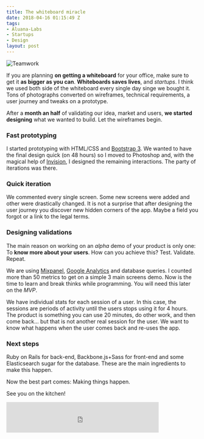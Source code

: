 ```yaml
---
title: The whiteboard miracle
date: 2018-04-16 01:15:49 Z
tags:
- Aluana-Labs
- Startups
- Design
layout: post
---
```


![Teamwork](http://f.cl.ly/items/370J343S3A063a401Z33/office-bg.jpg)

If you are planning **on getting a whiteboard** for your office, make sure to get it **as bigger as you can**. **Whiteboards saves lives**, and *startups*. I think we used both side of the whiteboard every single day singe we bought it. Tons of photographs converted on wireframes, technical requirements, a user journey and tweaks on a prototype.

After a **month an half** of validating our idea, market and users, **we started designing** what we wanted to build. Let the wireframes begin.


### Fast prototyping

I started prototyping with HTML/CSS and [Bootstrap 3](http://getbootstrap.com/). We wanted to have the final design quick (on 48 hours) so I moved to Photoshop and, with the magical help of [Invision](http://www.invisionapp.com/), I designed the remaining interactions. The party of iterations was there. 

### Quick iteration

We commented every single screen. Some new screens were added and other were drastically changed. It is not a surprise that after designing the user journey you discover new hidden corners of the app. Maybe a field you forgot or a link to the legal terms.

### Designing validations

The main reason on working on an *alpha* demo of your product is only one: To **know more about your users**. How can you achieve this? Test. Validate. Repeat.

We are using [Mixpanel](www.mixpanel.com), [Google Analytics](http://www.google.com/analytics/) and database queries. I counted more than 50 metrics to get on a simple 3 main screens demo. Now is the time to learn and break thinks while programming. You will need this later on the *MVP*.

We have individual stats for each session of a user. In this case, the sessions are periods of activity until the users stops using it for 4 hours. The product is something you can use 20 minutes, do other work, and then come back... but that is not another real session for the user. We want to know what happens when the user comes back and re-uses the app.

### Next steps

Ruby on Rails for back-end, Backbone.js+Sass for front-end and some Elasticsearch sugar for the database. These are the main ingredients to make this happen. 

Now the best part comes: Making things happen.

See you on the kitchen!


<iframe width="400" height="80" src="https://rd.io/i/QWQ1izddQzWY/" frameborder="0"></iframe>
